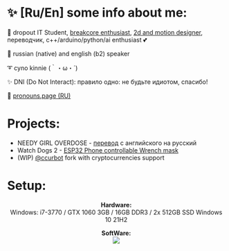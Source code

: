 # ✨ [Ru/En] some info about me:

🌾 dropout IT Student, [breakcore enthusiast](bnzmusic.t.me), [2d and motion designer](bnzdesign.t.me), переводчик, c++/arduino/python/ai enthusiast 💕

🔵 russian (native) and english (b2) speaker

➰ cyno kinnie (｀・ω・´)

✨ DNI (Do Not Interact): правило одно: не будьте идиотом, спасибо!

💙 [pronouns.page (RU)](https://ru.pronouns.page/@benzoganger)

# Projects:
- NEEDY GIRL OVERDOSE - [перевод](https://steamcommunity.com/sharedfiles/filedetails/?id=2732334668) с английского на русский
- Watch Dogs 2 - [ESP32 Phone controllable Wrench mask](https://github.com/benzoganger/wrenchmask_esp32)
- (WIP) [@ccurbot](https://github.com/Allnorm/Ccurbot) fork with cryptocurrencies support 

# Setup:
<p align="center"><b>Hardware:</b> 
  <br>Windows: i7-3770 / GTX 1060 3GB / 16GB DDR3 / 2x 512GB SSD Windows 10 21H2</p>

<p align="center">
    <b>SoftWare:</b><br>
        <img src="https://skillicons.dev/icons?i=visualstudio,figma,ps,ableton"/>
    <br>
